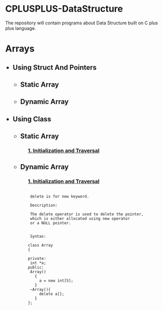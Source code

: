 # CPLUSPLUS-DataStructure
The repository will contain programs about Data Structure built on C plus plus language.

<h1> Arrays </h1>

<ul>

<h2><li> Using Struct And Pointers </li></h2>

<ul>

<h2><li> Static Array</li></h2>

<ul>



</ul>

<h2><li> Dynamic Array</li></h2>

<ul>



</ul>


</ul>


<h2><li> Using Class  </li></h2>

<ul>

<h2><li> Static Array</li></h2>

<ul>
<h3> <a href="https://github.com/AvinandanBose/CPLUSPLUS_DataStructure/blob/main/Arrays_init_trav_class.cpp"> 1. Initialization and Traversal </a></h3>


</ul>

<h2><li> Dynamic Array</li></h2>

<ul>
<h3> <a href="https://github.com/AvinandanBose/CPLUSPLUS_DataStructure/blob/main/Arrays_init_trav_class_dyn.cpp"> 1. Initialization and Traversal </a></h3>
  
 ````Syntax
  
  delete is for new keyword.
  
  Description:
  
  The delete operator is used to delete the pointer, 
  which is either allocated using new operator 
  or a NULL pointer.
  
  
  Syntax:
  
class Array
{
  
private:
  int *a;
public:
  Array()
    {
      a = new int[5];
    }
  ~Array(){
      delete a[];
    }
};
  
  
  
  
````


</ul>


</ul>

</ul>
